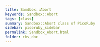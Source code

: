 ```yaml
---
title: Sandbox::Abort
keywords: Sandbox::Abort
tags: [class]
summary: Sandbox::Abort class of PicoRuby
sidebar: picoruby_sidebar
permalink: Sandbox_Abort.html
folder: rbs_doc
---
```

